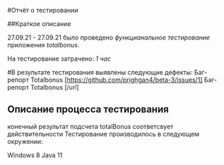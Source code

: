 #Отчёт о тестировании

##Краткое описание

27.09.21 - 27.09.21 было проведено *функцианальное тестирование* приложения *totalbonus*.

На тестирование затрачено: *1 час*

#В результате тестирования выявлены следующие дефекты:
Баг- репорт Totalbonus
[https://github.com/prighgan4/beta-3/issues/1] Баг- репорт Totalbonus [/url]
## Описание процесса тестирования

конечный результат подсчета totalBonus соответсвует действительности
Тестирование производилось в следующем окружении:

Windows 8
Java 11